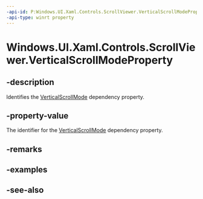 ```yaml
---
-api-id: P:Windows.UI.Xaml.Controls.ScrollViewer.VerticalScrollModeProperty
-api-type: winrt property
---
```


<!-- Property syntax
public Windows.UI.Xaml.DependencyProperty VerticalScrollModeProperty { get; }
-->

# Windows.UI.Xaml.Controls.ScrollViewer.VerticalScrollModeProperty

## -description
Identifies the [VerticalScrollMode](scrollviewer_verticalscrollmode.md) dependency property.



## -property-value
The identifier for the [VerticalScrollMode](scrollviewer_verticalscrollmode.md) dependency property.

## -remarks

## -examples

## -see-also
